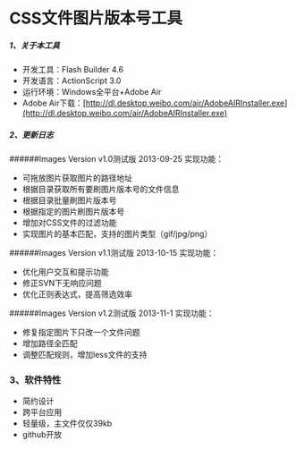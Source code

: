 CSS文件图片版本号工具
====================
	
##### 1、关于本工具
* 开发工具：Flash Builder 4.6
* 开发语言：ActionScript 3.0
* 运行环境：Windows全平台+Adobe Air
* Adobe Air下载：[http://dl.desktop.weibo.com/air/AdobeAIRInstaller.exe](http://dl.desktop.weibo.com/air/AdobeAIRInstaller.exe)


##### 2、更新日志
######Images Version v1.0测试版 2013-09-25
实现功能：
* 可拖放图片获取图片的路径地址
* 根据目录获取所有要刷图片版本号的文件信息
* 根据目录批量刷图片版本号
* 根据指定的图片刷图片版本号
* 增加对CSS文件的过滤功能
* 实现图片的基本匹配，支持的图片类型（gif/jpg/png）
        
######Images Version v1.1测试版 2013-10-15
实现功能：
* 优化用户交互和提示功能
* 修正SVN下无响应问题
* 优化正则表达式，提高筛选效率

######Images Version v1.2测试版 2013-11-1
实现功能：
* 修复指定图片下只改一个文件问题
* 增加路径全匹配
* 调整匹配规则，增加less文件的支持

### 3、软件特性
* 简约设计 
* 跨平台应用
* 轻量级，主文件仅仅39kb
* github开放
